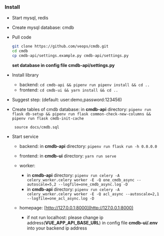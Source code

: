 ### Install

- Start mysql, redis
- Create mysql database: cmdb
- Pull code

  ```bash
  git clone https://github.com/veops/cmdb.git
  cd cmdb
  cp cmdb-api/settings.example.py cmdb-api/settings.py
  ```

  **set database in config file cmdb-api/settings.py**

- Install library
  - backend: `cd cmdb-api && pipenv run pipenv install && cd ..`
  - frontend: `cd cmdb-ui && yarn install && cd ..`
- Suggest step: (default: user:demo,password:123456)
- Create tables of cmdb database:
  in **cmdb-api** directory: `pipenv run flask db-setup && pipenv run flask common-check-new-columns && pipenv run flask cmdb-init-cache`

  ` source docs/cmdb.sql`

- Start service

  - backend: in **cmdb-api** directory: `pipenv run flask run -h 0.0.0.0`
  - frontend: in **cmdb-ui** directory: `yarn run serve`
  - worker: 
    - in **cmdb-api** directory: `pipenv run celery -A celery_worker.celery worker -E -Q one_cmdb_async --autoscale=5,2 --logfile=one_cmdb_async.log -D`
    - in **cmdb-api** directory: `pipenv run celery -A celery_worker.celery worker -E -Q acl_async --autoscale=2,1 --logfile=one_acl_async.log -D`

  - homepage: [http://127.0.0.1:8000](http://127.0.0.1:8000)
    - if not run localhost: please change ip address(**VUE_APP_API_BASE_URL**) in config file **cmdb-ui/.env** into your backend ip address
